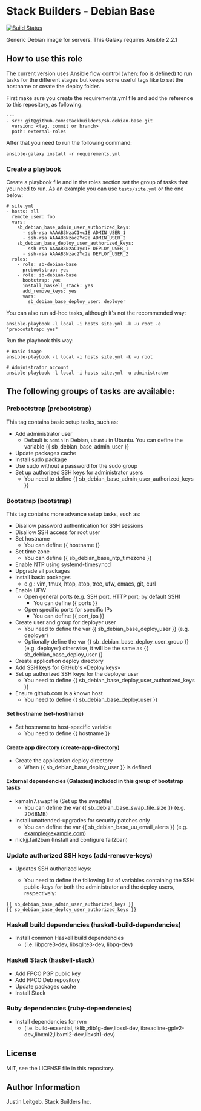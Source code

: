 # Stack Builders - Debian Base

[![Build Status](https://travis-ci.org/stackbuilders/sb-debian-base.svg?branch=master)](https://travis-ci.org/stackbuilders/sb-debian-base)

Generic Debian image for servers. This Galaxy requires Ansible 2.2.1

## How to use this role
The current version uses Ansible flow control (when: foo is defined) to run tasks
for the different stages but keeps some useful tags like to set the hostname or create the deploy folder.

First make sure you create the requirements.yml file and add the reference to this repository, as following:
```
---
- src: git@github.com:stackbuilders/sb-debian-base.git
  version: <tag, commit or branch>
  path: external-roles
```
After that you need to run the following command:
```
ansible-galaxy install -r requirements.yml
```

### Create a playbook
Create a playbook file and in the roles section set the group of tasks that you need to run.
As an example you can use `tests/site.yml` or the one below:
```
# site.yml
- hosts: all
  remote_user: foo
  vars:
    sb_debian_base_admin_user_authorized_keys:
      - ssh-rsa AAAAB3NzaC1yc1E ADMIN_USER_1
      - ssh-rsa AAAAB3Nzac2Yc2e ADMIN_USER_2
    sb_debian_base_deploy_user_authorized_keys:
      - ssh-rsa AAAAB3NzaC1yc1E DEPLOY_USER_1
      - ssh-rsa AAAAB3Nzac2Yc2e DEPLOY_USER_2
  roles:
    - role: sb-debian-base
      prebootstrap: yes
    - role: sb-debian-base
      bootstrap: yes
      install_haskell_stack: yes
      add_remove_keys: yes
      vars:
        sb_debian_base_deploy_user: deployer
```

You can also run ad-hoc tasks, although it's not the recommended way:
```
ansible-playbook -l local -i hosts site.yml -k -u root -e "prebootstrap: yes"
```

Run the playbook this way:
```
# Basic image
ansible-playbook -l local -i hosts site.yml -k -u root

# Administrator account
ansible-playbook -l local -i hosts site.yml -u administrator
```

## The following groups of tasks are available:

### Prebootstrap (prebootstrap)
This tag contains basic setup tasks, such as:
- Add administrator user
    - Default is `admin` in Debian, `ubuntu` in Ubuntu. You can define
      the variable {{ sb_debian_base_admin_user }}
- Update packages cache
- Install sudo package
- Use sudo without a password for the sudo group
- Set up authorized SSH keys for administrator users
    - You need to define {{ sb_debian_base_admin_user_authorized_keys }}

### Bootstrap (bootstrap)
This tag contains more advance setup tasks, such as:

- Disallow password authentication for SSH sessions
- Disallow SSH access for root user
- Set hostname
    - You can define {{ hostname }}
- Set time zone
    - You can define {{ sb_debian_base_ntp_timezone }}
- Enable NTP using systemd-timesyncd
- Upgrade all packages
- Install basic packages
    - e.g.: vim, tmux, htop, atop, tree, ufw, emacs, git, curl
- Enable UFW
    - Open general ports (e.g. SSH port, HTTP port; by default SSH)
        - You can define {{ ports }}
    - Open specific ports for specific IPs
        - You can define {{ port_ips }}
- Create user and group for deployer user
    - You need to define the var {{ sb_debian_base_deploy_user }} (e.g. deployer)
    - Optionally define the var {{ sb_debian_base_deploy_user_group }} (e.g. deployer)
      otherwise, it will be the same as {{ sb_debian_base_deploy_user }}
- Create application deploy directory
- Add SSH keys for GitHub's «Deploy keys»
- Set up authorized SSH keys for the deployer user
    - You need to define {{ sb_debian_base_deploy_user_authorized_keys }}
- Ensure github.com is a known host
    - You need to define {{ sb_debian_base_deploy_user }}

#### Set hostname (set-hostname)
- Set hostname to host-specific variable
    - You need to define {{ hostname }}

#### Create app directory (create-app-directory)
- Create the application deploy directory
    - When {{ sb_debian_base_deploy_user }} is defined

#### External dependencies (Galaxies) included in this group of bootstrap tasks
- kamaln7.swapfile (Set up the swapfile)
    - You can define the var {{ sb_debian_base_swap_file_size }} (e.g. 2048MB)
- Install unattended-upgrades for security patches only
    - You can define the var {{ sb_debian_base_uu_email_alerts }} (e.g. example@example.com)
- nickjj.fail2ban (Install and configure fail2ban)

### Update authorized SSH keys (add-remove-keys)
- Updates SSH authorized keys:

    - You need to define the following list of variables containing the SSH
      public-keys for both the administrator and the deploy users, respectively:

```
{{ sb_debian_base_admin_user_authorized_keys }}
{{ sb_debian_base_deploy_user_authorized_keys }}
```

### Haskell build dependencies (haskell-build-dependencies)
- Install common Haskell build dependencies
    - (i.e. libpcre3-dev, libsqlite3-dev, libpq-dev)

### Haskell Stack (haskell-stack)
- Add FPCO PGP public key
- Add FPCO Deb repository
- Update packages cache
- Install Stack

### Ruby dependencies (ruby-dependencies)
- Install dependencies for rvm
    - (i.e. build-essential, tklib,zlib1g-dev,libssl-dev,libreadline-gplv2-dev,libxml2,libxml2-dev,libxslt1-dev)

License
-------

MIT, see the LICENSE file in this repository.

Author Information
------------------

Justin Leitgeb, Stack Builders Inc.
